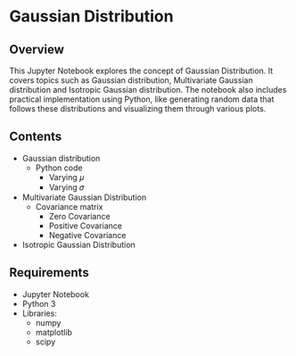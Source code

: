 # Gaussian Distribution

## Overview
This Jupyter Notebook explores the concept of Gaussian Distribution. It covers topics such as Gaussian distribution, Multivariate Gaussian distribution and Isotropic Gaussian distribution. The notebook also includes practical implementation using Python, like generating random data that follows these distributions and visualizing them through various plots.

## Contents
- Gaussian distribution
    - Python code
        - Varying 𝜇
        - Varying 𝜎
 - Multivariate Gaussian Distribution
    - Covariance matrix
        - Zero Covariance
        - Positive Covariance
        - Negative Covariance
- Isotropic Gaussian Distribution

## Requirements
- Jupyter Notebook
- Python 3
- Libraries:
    - numpy
    - matplotlib
    - scipy